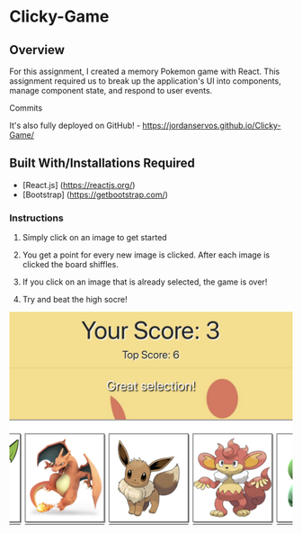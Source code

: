 # Clicky-Game

## Overview
For this assignment, I created a memory Pokemon game with React. This assignment required us to break up the application's UI into components, manage component state, and respond to user events.

Commits

It's also fully deployed on GitHub! - https://jordanservos.github.io/Clicky-Game/

## Built With/Installations Required

* [React.js] (https://reactjs.org/)
* [Bootstrap] (https://getbootstrap.com/)

### Instructions

1. Simply click on an image to get started 

2. You get a point for every new image is clicked. After each image is clicked the board shiffles.

3. If you click on an image that is already selected, the game is over! 

4. Try and beat the high socre!

![Execute](https://github.com/jordanservos/Clicky-Game/blob/master/click-game/src/assets/images/Screen%20Shot%202020-04-25%20at%2011.55.43%20AM.png)



